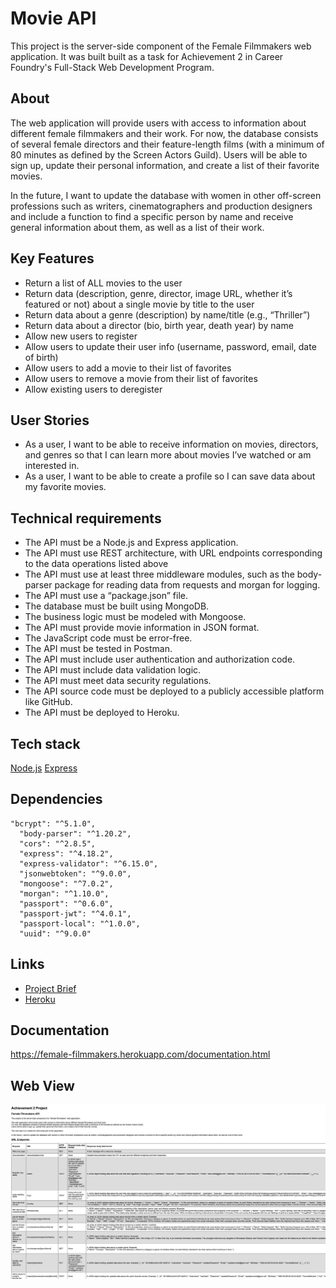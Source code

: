 # Movie API

This project is the server-side component of the Female Filmmakers web application.
It was built built as a task for Achievement 2 in Career Foundry's Full-Stack Web Development Program.

## About

The web application will provide users with access to information about different female filmmakers and their work.
For now, the database consists of several female directors and their feature-length films (with a minimum of 80 minutes as defined by the Screen Actors Guild).
Users will be able to sign up, update their personal information, and create a list of their favorite movies.

In the future, I want to update the database with women in other off-screen professions such as writers, cinematographers and production designers and include a function to find a specific person by name and receive general information about them, as well as a list of their work.

## Key Features

- Return a list of ALL movies to the user
- Return data (description, genre, director, image URL, whether it’s featured or not) about a
  single movie by title to the user
- Return data about a genre (description) by name/title (e.g., “Thriller”)
- Return data about a director (bio, birth year, death year) by name
- Allow new users to register
- Allow users to update their user info (username, password, email, date of birth)
- Allow users to add a movie to their list of favorites
- Allow users to remove a movie from their list of favorites
- Allow existing users to deregister

## User Stories

- As a user, I want to be able to receive information on movies, directors, and genres so that I can learn more about movies I’ve watched or am interested in.
- As a user, I want to be able to create a profile so I can save data about my favorite movies.

## Technical requirements

- The API must be a Node.js and Express application.
- The API must use REST architecture, with URL endpoints corresponding to the data
  operations listed above
- The API must use at least three middleware modules, such as the body-parser package for
  reading data from requests and morgan for logging.
- The API must use a “package.json” file.
- The database must be built using MongoDB.
- The business logic must be modeled with Mongoose.
- The API must provide movie information in JSON format.
- The JavaScript code must be error-free.
- The API must be tested in Postman.
- The API must include user authentication and authorization code.
- The API must include data validation logic.
- The API must meet data security regulations.
- The API source code must be deployed to a publicly accessible platform like GitHub.
- The API must be deployed to Heroku.

## Tech stack

[Node.js](https://nodejs.org/en)
[Express](https://expressjs.com)

## Dependencies

```
"bcrypt": "^5.1.0",
  "body-parser": "^1.20.2",
  "cors": "^2.8.5",
  "express": "^4.18.2",
  "express-validator": "^6.15.0",
  "jsonwebtoken": "^9.0.0",
  "mongoose": "^7.0.2",
  "morgan": "^1.10.0",
  "passport": "^0.6.0",
  "passport-jwt": "^4.0.1",
  "passport-local": "^1.0.0",
  "uuid": "^9.0.0"
```

## Links

- [Project Brief](https://images.careerfoundry.com/public/courses/fullstack-immersion/full-stack-project-briefs/A5-Project-Brief-Mar2023.pdf)
- [Heroku](https://www.heroku.com)

## Documentation

<https://female-filmmakers.herokuapp.com/documentation.html>

## Web View

![Documentation Web View](https://github.com/NeleSchallenberg/movie-api/blob/main/docs/movie-api.png)

